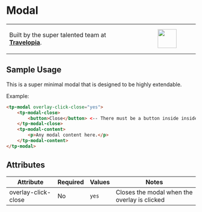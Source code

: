 # Modal

<table width="100%">
	<tr>
		<td align="left" width="70%">
        <p>Built by the super talented team at <strong><a href="https://www.travelopia.com/work-with-us/">Travelopia</a></strong>.</p>
		</td>
		<td align="center" width="30%">
			<img src="https://www.travelopia.com/wp-content/themes/travelopia/assets/svg/logo-travelopia-circle.svg" width="50" />
		</td>
	</tr>
</table>

## Sample Usage

This is a super minimal modal that is designed to be highly extendable.

Example:

```html
<tp-modal overlay-click-close="yes">
	<tp-modal-close>
		<button>Close</button> <-- There must be a button inside inside this component.
	</tp-modal-close>
	<tp-modal-content>
		<p>Any modal content here.</p>
	</tp-modal-content>
</tp-modal>
```

## Attributes

| Attribute            | Required | Values | Notes                                        |
|----------------------|----------|--------|----------------------------------------------|
| overlay-click-close  | No       | `yes`  | Closes the modal when the overlay is clicked |
